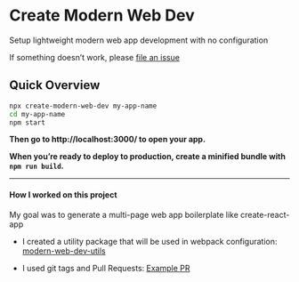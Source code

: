 # Create Modern Web Dev

Setup lightweight modern web app development with no configuration

If something doesn’t work, please [file an issue](https://github.com/butadpj/create-modern-web-dev/issues/new)

## Quick Overview

```sh
npx create-modern-web-dev my-app-name
cd my-app-name
npm start
```

**Then go to http://localhost:3000/ to open your app.**

**When you’re ready to deploy to production, create a minified bundle with `npm run build`.**

---

#### How I worked on this project

My goal was to generate a multi-page web app boilerplate like create-react-app

- I created a utility package that will be used in webpack configuration: [modern-web-dev-utils](https://github.com/butadpj/modern-web-dev-utils)

- I used git tags and Pull Requests: [Example PR](https://github.com/butadpj/create-modern-web-dev/pulls?q=is%3Apr+is%3Aclosed)
